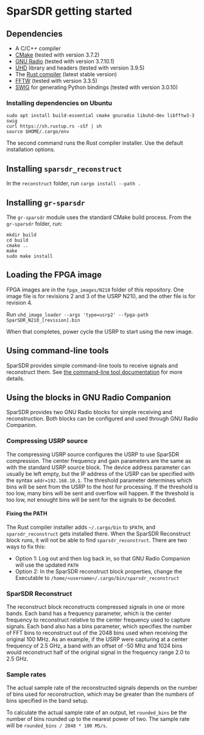 # SparSDR getting started

## Dependencies

* A C/C++ compiler
* [CMake](https://cmake.org/) (tested with version 3.7.2)
* [GNU Radio](https://www.gnuradio.org/) (tested with version 3.7.10.1)
* [UHD](https://github.com/EttusResearch/uhd/) library and headers (tested with version 3.9.5)
* The [Rust compiler](https://www.rust-lang.org/learn/get-started) (latest stable version)
* [FFTW](http://www.fftw.org/) (tested with version 3.3.5)
* [SWIG](http://www.swig.org/) for generating Python bindings (tested with version 3.0.10)

### Installing dependencies on Ubuntu

```
sudo apt install build-essential cmake gnuradio libuhd-dev libfftw3-3 swig
curl https://sh.rustup.rs -sSf | sh
source $HOME/.cargo/env
```

The second command runs the Rust compiler installer. Use the default
installation options.

## Installing `sparsdr_reconstruct`

In the `reconstruct` folder, run `cargo install --path .`

## Installing `gr-sparsdr`

The `gr-sparsdr` module uses the standard CMake build process. From the
`gr-sparsdr` folder, run:

```
mkdir build
cd build
cmake ..
make
sudo make install
```

## Loading the FPGA image

FPGA images are in the `fpga_images/N210` folder of this repository. One image file is for revisions 2 and 3 of the USRP N210, and the other file is for revision 4.

Run `uhd_image_loader --args 'type=usrp2' --fpga-path SparSDR_N210_[revision].bin`

When that completes, power cycle the USRP to start using the new image.

## Using command-line tools

SparSDR provides simple command-line tools to receive signals and reconstruct
them. See [the command-line tool documentation](command_line.md) for more
details.

## Using the blocks in GNU Radio Companion

SparSDR provides two GNU Radio blocks for simple receiving and reconstruction.
Both blocks can be configured and used through GNU Radio Companion.

### Compressing USRP source

The compressing USRP source configures the USRP to use SparSDR compression.
The center frequency and gain parameters are the same as with the standard
USRP source block. The device address parameter can usually be left empty,
but the IP address of the USRP can be specified with the syntax
`addr=192.168.10.1`. The threshold parameter determines which bins will be sent
from the USRP to the host for processing. If the threshold is too low, many
bins will be sent and overflow will happen. If the threshold is too low,
not enought bins will be sent for the signals to be decoded.


#### Fixing the PATH

The Rust compiler installer adds `~/.cargo/bin` to `$PATH`, and `sparsdr_reconstruct` gets installed
there. When the SparSDR Reconstruct block runs, it will not be able to find `sparsdr_reconstruct`.
There are two ways to fix this:

* Option 1: Log out and then log back in, so that GNU Radio Companion will use the updated `PATH`
* Option 2: In the SparSDR reconstruct block properties, change the Executable to
`/home/<username>/.cargo/bin/sparsdr_reconstruct`

### SparSDR Reconstruct

The reconstruct block reconstructs compressed signals in one or more bands.
Each band has a frequency parameter, which is the center frequency to reconstruct
relative to the center frequency used to capture signals. Each band also has
a bins parameter, which specifies the number of FFT bins to reconstruct out of
the 2048 bins used when receiving the original 100 MHz. As an example,
if the USRP were capturing at a center frequency of 2.5 GHz,
a band with an offset of -50 Mhz and 1024 bins would reconstruct half of the
original signal in the frequency range 2.0 to 2.5 GHz.

### Sample rates

The actual sample rate of the reconstructed signals depends on the number of
bins used for reconstruction, which may be greater than the numbers of bins
specified in the band setup.

To calculate the actual sample rate of an output, let `rounded_bins`
be the number of bins rounded up to the nearest power of two. The sample rate
will be `rounded_bins / 2048 * 100 MS/s`.
